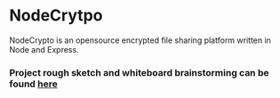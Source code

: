 # NodeCrytpo
NodeCrypto is an opensource encrypted file sharing platform written in Node and Express.


<h3>Project rough sketch and whiteboard brainstorming can be found <a href="https://docs.google.com/document/d/1eQ1PyzmNlzLMJoIPo07TR5Q3rzKBSYqEYo7UaoueF_M/edit?usp=sharing">here</a></h3>
